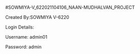 #SOWMIYA-V_622021104106_NAAN-MUDHALVAN_PROJECT

Created By:SOWMIYA V-6220



Login Details:


Username: admin01




Password: admin


